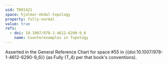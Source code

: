 ```yaml
---
uid: T001421
space: hjalmar-ekdal-topology
property: fully-normal
value: true
refs:
  - doi: 10.1007/978-1-4612-6290-9_6
    name: Counterexamples in Topology
---
```

Asserted in the General Reference Chart for space #55 in
{{doi:10.1007/978-1-4612-6290-9_6}} (as Fully \(T_4\) per that book's
conventions).
